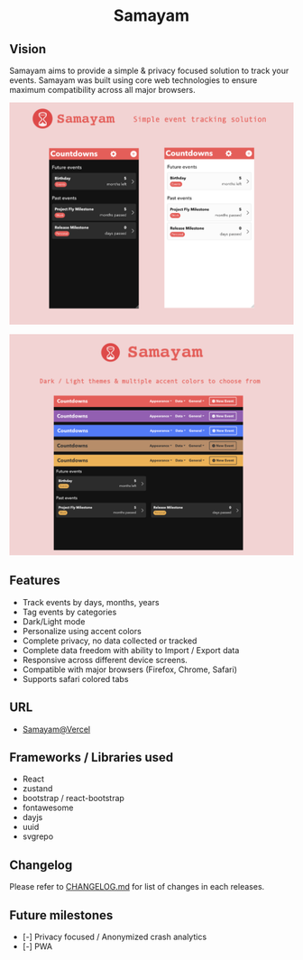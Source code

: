 <h1 align="center">
   Samayam
</h1>

## Vision
<p>Samayam aims to provide a simple & privacy focused solution to track your events. Samayam was built using core web technologies to ensure maximum compatibility across all major browsers.</p>

<p align="center">
  <img src="https://github.com/vvimjam/SamayamApp/blob/main/.github/ReadMe_Banner.png?raw=true" alt="banner_about" width="800"/>
</p>

<p align="center">
  <img src="https://github.com/vvimjam/SamayamApp/blob/main/.github/ReadMe_Banner2.png?raw=true" alt="banner_personalize" width="800"/>
</p>


## Features

- Track events by days, months, years
- Tag events by categories
- Dark/Light mode
- Personalize using accent colors
- Complete privacy, no data collected or tracked
- Complete data freedom with ability to Import / Export data
- Responsive across different device screens.
- Compatible with major browsers (Firefox, Chrome, Safari)
- Supports safari colored tabs

## URL
 - [Samayam@Vercel](https://samayam.vercel.app)

## Frameworks / Libraries used
<ul>
    <li>React</li>
    <li>zustand</li>
    <li>bootstrap / react-bootstrap</li>
    <li>fontawesome</li>
    <li>dayjs</li>
    <li>uuid</li>
    <li>svgrepo</li>
</ul>

## Changelog
Please refer to [CHANGELOG.md](https://github.com/vvimjam/SamayamApp/main/CHANGELOG.md) for list of changes in each releases.

## Future milestones
- [-] Privacy focused / Anonymized crash analytics
- [-] PWA

